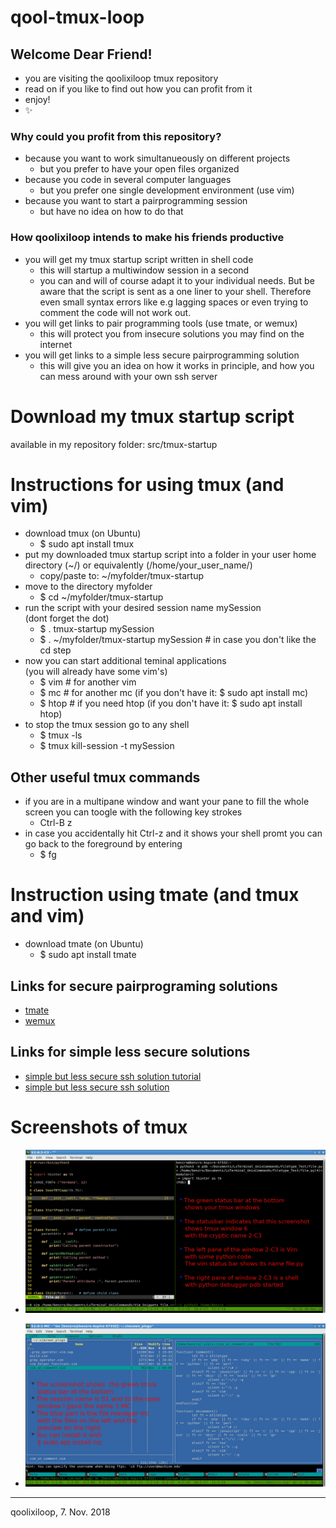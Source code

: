 # qool-tmux-loop

## Welcome Dear Friend!  
* you are visiting the qoolixiloop tmux repository
* read on if you like to find out how you can profit from it
* enjoy!
* :sparkles:


### Why could you profit from this repository?
* because you want to work simultanueously on different projects
  * but you prefer to have your open files organized 
* because you code in several computer languages
  * but you prefer one single development environment (use vim)
* because you want to start a pairprogramming session
  * but have no idea on how to do that


### How qoolixiloop intends to make his friends productive
* you will get my tmux startup script written in shell code
  * this will startup a multiwindow session in a second 
  * you can and will of course adapt it to your individual needs. But be aware
    that the script is sent as a one liner to your shell. Therefore even small
    syntax errors like e.g lagging spaces or even trying to comment the code 
    will not work out.  
* you will get links to pair programming tools (use tmate, or wemux)
  * this will protect you from insecure solutions you may find on the internet
* you will get links to a simple less secure pairprogramming solution
  * this will give you an idea on how it works in principle, and how you can
    mess around with your own ssh server


# Download my tmux startup script
available in my repository folder: src/tmux-startup


# Instructions for using tmux (and vim)
* download tmux (on Ubuntu)
  * $ sudo apt install tmux
* put my downloaded tmux startup script into a folder in your user home <br   />
  directory (~/) or equivalently (/home/your_user_name/) 
  * copy/paste to: ~/myfolder/tmux-startup
* move to the directory myfolder
  * $ cd ~/myfolder/tmux-startup
* run the script with your desired session name mySession <br/>
  (dont forget the dot)
  * $ . tmux-startup mySession
  * $ . ~/myfolder/tmux-startup mySession   # in case you don't like the cd step
* now you can start additional teminal applications <br/>
  (you will already have some vim's) 
  * $ vim    # for another vim 
  * $ mc     # for another  mc (if you don't have it: $ sudo apt install mc)
  * $ htop   # if you need htop (if you don't have it: $ sudo apt install htop)
* to stop the tmux session go to any shell
  * $ tmux -ls
  * $ tmux kill-session -t mySession

## Other useful tmux commands
* if you are in a multipane window and want your pane to fill the whole screen
  you can toogle with the following key strokes
  * Ctrl-B z
* in case you accidentally hit Ctrl-z and it shows your shell promt you can go
  back to the foreground by entering 
  * $ fg


# Instruction using tmate (and tmux and vim)
* download tmate (on Ubuntu)
  * $ sudo apt install tmate


## Links for secure pairprograming solutions
* [tmate](https://tmate.io/)
* [wemux](https://github.com/zolrath/wemux)

## Links for simple less secure solutions
* [simple but less secure ssh solution tutorial](https://www.hamvocke.com/blog/remote-pair-programming-with-tmux/)
* [simple but less secure ssh solution](https://gist.github.com/shrayasr/9778db8aabac59eba6b5)


# Screenshots of tmux
* ![image of tmux with some python code](pictures/tmux_showing_py.png)

* ![image of tmux with filemanager mc](pictures/tmux_showing_mc.png)


------------------------
qoolixiloop, 7. Nov. 2018

